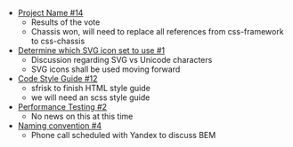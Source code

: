 * [Project Name #14](https://github.com/jquery/css-framework/issues/14)
	* Results of the vote
	* Chassis won, will need to replace all references from css-framework to css-chassis
* [Determine which SVG icon set to use #1](https://github.com/jquery/css-chassis/issues/1)
	* Discussion regarding SVG vs Unicode characters
	* SVG icons shall be used moving forward
* [Code Style Guide #12](https://github.com/jquery/css-chassis/issues/12)
	* sfrisk to finish HTML style guide
	* we will need an scss style guide
* [Performance Testing #2](https://github.com/jquery/css-framework/issues/2)
	* No news on this at this time
* [Naming convention #4](https://github.com/jquery/css-chassis/issues/4)
	* Phone call scheduled with Yandex to discuss BEM
